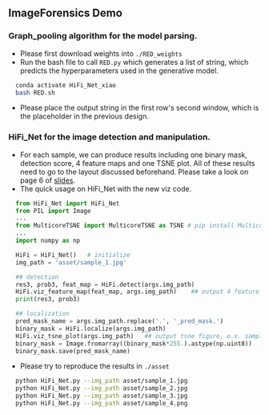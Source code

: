 ## ImageForensics Demo

### Graph_pooling algorithm for the model parsing.
- Please first download weights into `./RED_weights`
- Run the bash file to call `RED.py` which generates a list of string, which predicts the hyperparameters used in the generative model.
```bash
  conda activate HiFi_Net_xiao
  bash RED.sh
```
- Please place the output string in the first row's second window, which is the placeholder in the previous design. 

### HiFi_Net for the image detection and manipulation.
- For each sample, we can produce results including one binary mask, detection score, 4 feature maps and one TSNE plot. All of these results need to go to the layout discussed beforehand. Please take a look on page 6 of [slides](https://docs.google.com/presentation/d/1SeVhILx0nB8tYWWkawuV9mAX2usNe3_epjOdQ8_Mk24/edit?usp=sharing).
- The quick usage on HiFi_Net with the new viz code.
```python
  from HiFi_Net import HiFi_Net 
  from PIL import Image
  ...
  from MulticoreTSNE import MulticoreTSNE as TSNE # pip install MulticoreTSNE
  ...
  import numpy as np

  HiFi = HiFi_Net()   # initialize
  img_path = 'asset/sample_1.jpg'

  ## detection
  res3, prob3, feat_map = HiFi.detect(args.img_path)
  HiFi.viz_feature_map(feat_map, args.img_path)    ## output 4 feature map, e.x. sample_1_feat_32.jpg, sample_1_feat_64.jpg ...
  print(res3, prob3)

  ## localization
  pred_mask_name = args.img_path.replace('.', '_pred_mask.')
  binary_mask = HiFi.localize(args.img_path)
  HiFi.viz_tsne_plot(args.img_path)   ## output tsne figure, e.x. sample_1_tsne.jpg, sample_2_tsne.jpg ...
  binary_mask = Image.fromarray((binary_mask*255.).astype(np.uint8))
  binary_mask.save(pred_mask_name)
```
- Please try to reproduce the results in `./asset`
```bash
  python HiFi_Net.py --img_path asset/sample_1.jpg
  python HiFi_Net.py --img_path asset/sample_2.jpg
  python HiFi_Net.py --img_path asset/sample_3.jpg
  python HiFi_Net.py --img_path asset/sample_4.png
```
